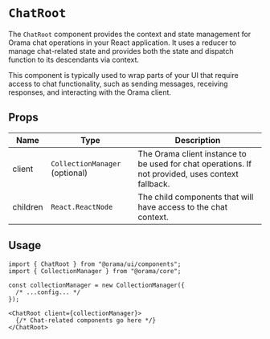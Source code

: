 # `ChatRoot`

The `ChatRoot` component provides the context and state management for Orama chat operations in your React application. It uses a reducer to manage chat-related state and provides both the state and dispatch function to its descendants via context.

This component is typically used to wrap parts of your UI that require access to chat functionality, such as sending messages, receiving responses, and interacting with the Orama client.

## Props

| Name     | Type                           | Description                                                                                       |
| -------- | ------------------------------ | ------------------------------------------------------------------------------------------------- |
| client   | `CollectionManager` (optional) | The Orama client instance to be used for chat operations. If not provided, uses context fallback. |
| children | `React.ReactNode`              | The child components that will have access to the chat context.                                   |

## Usage

```tsx
import { ChatRoot } from "@orama/ui/components";
import { CollectionManager } from "@orama/core";

const collectionManager = new CollectionManager({
  /* ...config... */
});
```

```tsx
<ChatRoot client={collectionManager}>
  {/* Chat-related components go here */}
</ChatRoot>
```
